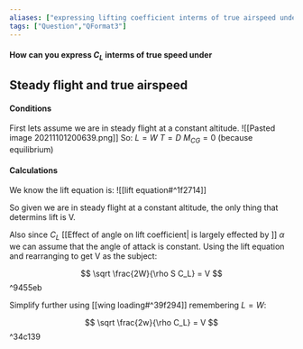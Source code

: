 ```yaml
---
aliases: ["expressing lifting coefficient interms of true airspeed under steady flight"]
tags: ["Question","QFormat3"]
---
```


#### How can you express $C_L$ interms of true speed under
## Steady flight and true airspeed
#### Conditions
First lets assume we are in steady flight at a constant altitude.
![[Pasted image 20211101200639.png]]
So:
$L=W$
$T=D$
$M_{CG}=0$
(because equilibrium)

#### Calculations

We know the lift equation is:
![[lift equation#^1f2714]]

So given we are in steady flight at a constant altitude, the only thing that determins lift is V.

Also since $C_L$ [[Effect of angle on lift coefficient| is largely effected by ]] $\alpha$ we can assume that the angle of attack is constant.
Using the lift equation and rearranging to get V as the subject:

$$ \sqrt \frac{2W}{\rho S C_L} = V $$ ^9455eb

Simplify further using [[wing loading#^39f294]] remembering $L=W$:

$$ \sqrt \frac{2w}{\rho C_L} = V $$ ^34c139

